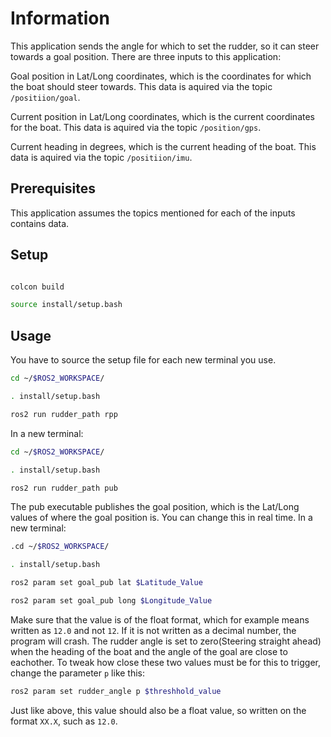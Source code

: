 # Information

This application sends the angle for which to set the rudder, so it can steer towards a goal position. There are three inputs to this application:

Goal position in Lat/Long coordinates, which is the coordinates for which the boat should steer towards. This data is aquired via the topic `/positiion/goal`.

Current position in Lat/Long coordinates, which is the current coordinates for the boat. This data is aquired via the topic `/position/gps`.

Current heading in degrees, which is the current heading of the boat. This data is aquired via the topic `/positiion/imu`.

## Prerequisites

This application assumes the topics mentioned for each of the inputs contains data.

## Setup
```bash

colcon build

source install/setup.bash
```

## Usage

You have to source the setup file for each new terminal you use.

```bash
cd ~/$ROS2_WORKSPACE/

. install/setup.bash

ros2 run rudder_path rpp
```
In a new terminal:

```bash
cd ~/$ROS2_WORKSPACE/

. install/setup.bash

ros2 run rudder_path pub
```
The pub executable publishes the goal position, which is the Lat/Long values of where the goal position is. You can change this in real time. In a new terminal:

```bash
.cd ~/$ROS2_WORKSPACE/

. install/setup.bash

ros2 param set goal_pub lat $Latitude_Value

ros2 param set goal_pub long $Longitude_Value

```
Make sure that the value is of the float format, which for example means written as `12.0` and not `12`. If it is not written as a decimal number, the program will crash. The rudder angle is set to zero(Steering straight ahead) when the heading of the boat and the angle of the goal are close to eachother. To tweak how close these two values must be for this to trigger, change the parameter `p` like this:
```bash
ros2 param set rudder_angle p $threshhold_value
```
Just like above, this value should also be a float value, so written on the format `XX.X`, such as `12.0`.
